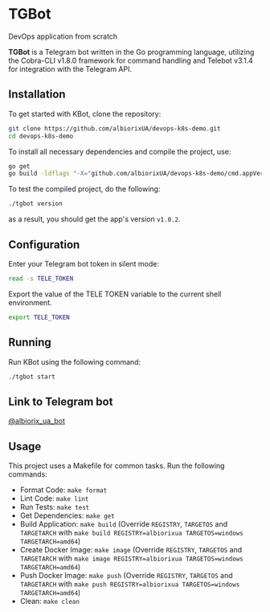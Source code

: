 # TGBot

DevOps application from scratch

**TGBot** is a Telegram bot written in the Go programming language, utilizing the Cobra-CLI v1.8.0 framework for command handling and Telebot v3.1.4 for integration with the Telegram API.

## Installation  

To get started with KBot, clone the repository:

```bash
git clone https://github.com/albiorixUA/devops-k8s-demo.git
cd devops-k8s-demo
```

To install all necessary dependencies and compile the project, use:

```bash
go get
go build -ldflags "-X="github.com/albiorixUA/devops-k8s-demo/cmd.appVersion=v1.0.2
```

To test the compiled project, do the following:

```bash
./tgbot version
```

as a result, you should get the app's version `v1.0.2`.

## Configuration

Enter your Telegram bot token in silent mode:

```bash
read -s TELE_TOKEN
```

Export the value of the TELE TOKEN variable to the current shell environment.

```bash
export TELE_TOKEN
```

## Running

Run KBot using the following command:

```bash
./tgbot start
```

## Link to Telegram bot

[@albiorix_ua_bot](https://t.me/albiorix_ua_bot)

## Usage

This project uses a Makefile for common tasks. Run the following commands:

- Format Code: `make format`
- Lint Code: `make lint`
- Run Tests: `make test`
- Get Dependencies: `make get`
- Build Application: `make build` (Override `REGISTRY`, `TARGETOS` and `TARGETARCH` with `make build REGISTRY=albiorixua TARGETOS=windows TARGETARCH=amd64`)
- Create Docker Image: `make image` (Override `REGISTRY`, `TARGETOS` and `TARGETARCH` with `make image REGISTRY=albiorixua TARGETOS=windows TARGETARCH=amd64`)
- Push Docker Image: `make push` (Override `REGISTRY`, `TARGETOS` and `TARGETARCH` with `make push REGISTRY=albiorixua TARGETOS=windows TARGETARCH=amd64`)
- Clean: `make clean`